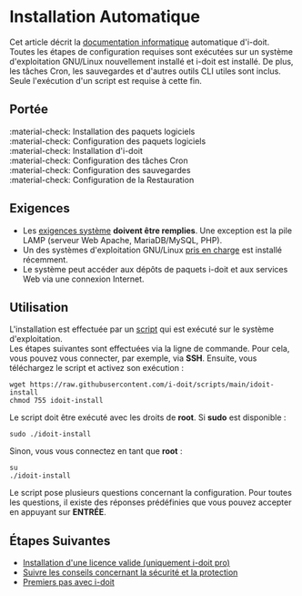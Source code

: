 # Installation Automatique 

Cet article décrit la [documentation informatique](../glossary.md) automatique d'i-doit. Toutes les étapes de configuration requises sont exécutées sur un système d'exploitation GNU/Linux nouvellement installé et i-doit est installé. De plus, les tâches Cron, les sauvegardes et d'autres outils CLI utiles sont inclus. Seule l'exécution d'un script est requise à cette fin.

## Portée 

:material-check: Installation des paquets logiciels <br>
:material-check: Configuration des paquets logiciels<br>
:material-check: Installation d'i-doit<br>
:material-check: Configuration des tâches Cron<br>
:material-check: Configuration des sauvegardes<br>
:material-check: Configuration de la Restauration

## Exigences 

-   Les [exigences système](system-requirements.md) **doivent être remplies**. Une exception est la pile LAMP (serveur Web Apache, MariaDB/MySQL, PHP).
-   Un des systèmes d'exploitation GNU/Linux [pris en charge](system-requirements.md) est installé récemment.
-   Le système peut accéder aux dépôts de paquets i-doit et aux services Web via une connexion Internet.

## Utilisation 

L'installation est effectuée par un [script](https://github.com/bheisig/i-doit-scripts#install-i-doit-on-a-gnulinux-operating-system) qui est exécuté sur le système d'exploitation.<br>
Les étapes suivantes sont effectuées via la ligne de commande. Pour cela, vous pouvez vous connecter, par exemple, via **SSH**. Ensuite, vous téléchargez le script et activez son exécution :

```shell
wget https://raw.githubusercontent.com/i-doit/scripts/main/idoit-install
chmod 755 idoit-install
```

Le script doit être exécuté avec les droits de **root**. Si **sudo** est disponible :

```shell
sudo ./idoit-install
```

Sinon, vous vous connectez en tant que **root** :

```shell
su
./idoit-install
```

Le script pose plusieurs questions concernant la configuration. Pour toutes les questions, il existe des réponses prédéfinies que vous pouvez accepter en appuyant sur **ENTRÉE**.

## Étapes Suivantes 

-   [Installation d'une licence valide (uniquement i-doit pro)](../maintenance-and-operation/activate-license.md)
-   [Suivre les conseils concernant la sécurité et la protection](../maintenance-and-operation/security-and-protection.md)
-   [Premiers pas avec i-doit](../basics/index.md)
